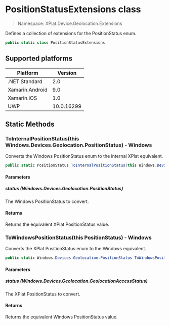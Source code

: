# PositionStatusExtensions class

> Namespace: XPlat.Device.Geolocation.Extensions

Defines a collection of extensions for the PositionStatus enum.

```csharp
public static class PositionStatusExtensions
```

## Supported platforms

| Platform | Version |
| --- | --- |
| .NET Standard | 2.0 |
| Xamarin.Android | 9.0 |
| Xamarin.iOS  | 1.0 |
| UWP | 10.0.16299 | 

## Static Methods

### ToInternalPositionStatus(this Windows.Devices.Geolocation.PositionStatus) - Windows

Converts the Windows PositionStatus enum to the internal XPlat equivalent.

```csharp
public static PositionStatus ToInternalPositionStatus(this Windows.Devices.Geolocation.PositionStatus status)
```

#### Parameters
##### status (Windows.Devices.Geolocation.PositionStatus)
The Windows PositionStatus to convert.

#### Returns
Returns the equivalent XPlat PositionStatus value.

### ToWindowsPositionStatus(this PositionStatus) - Windows

Converts the XPlat PositionStatus enum to the Windows equivalent.

```csharp
public static Windows.Devices.Geolocation.PositionStatus ToWindowsPositionStatus(this PositionStatus status)
```

#### Parameters
##### status (Windows.Devices.Geolocation.GeolocationAccessStatus)
The XPlat PositionStatus to convert.

#### Returns
Returns the equivalent Windows PositionStatus value.